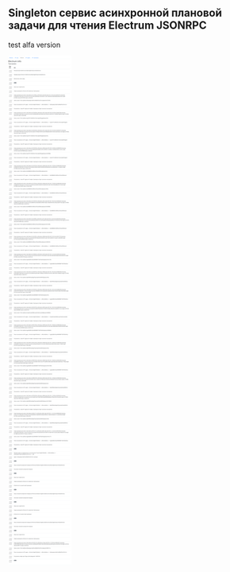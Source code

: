 ## Singleton сервис асинхронной плановой задачи для чтения Electrum JSONRPC
test alfa version

![Electrum Tracert demo](./demo/ElectrumTracert.png)